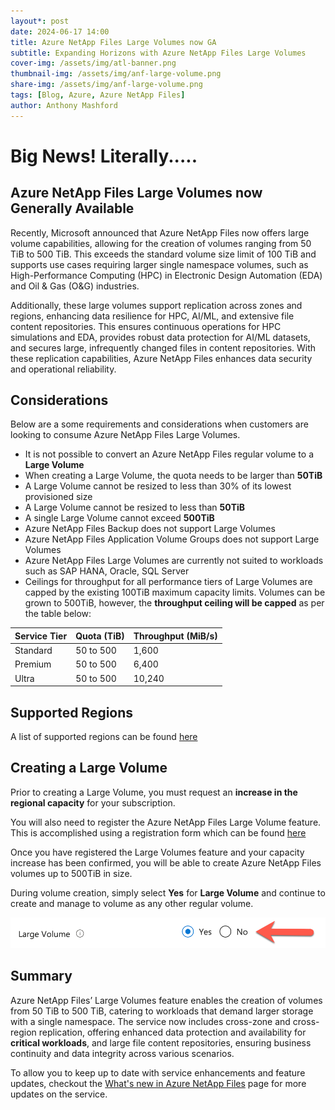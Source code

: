 ```yaml
---
layout*: post
date: 2024-06-17 14:00
title: Azure NetApp Files Large Volumes now GA
subtitle: Expanding Horizons with Azure NetApp Files Large Volumes
cover-img: /assets/img/atl-banner.png
thumbnail-img: /assets/img/anf-large-volume.png
share-img: /assets/img/anf-large-volume.png
tags: [Blog, Azure, Azure NetApp Files]
author: Anthony Mashford
---
```


# Big News! Literally.....

## Azure NetApp Files Large Volumes now Generally Available

Recently, Microsoft announced that Azure NetApp Files now offers large volume capabilities, allowing for the creation of volumes ranging from 50 TiB to 500 TiB. This exceeds the standard volume size limit of 100 TiB and supports use cases requiring larger single namespace volumes, such as High-Performance Computing (HPC) in Electronic Design Automation (EDA) and Oil & Gas (O&G) industries.

Additionally, these large volumes support replication across zones and regions, enhancing data resilience for HPC, AI/ML, and extensive file content repositories. This ensures continuous operations for HPC simulations and EDA, provides robust data protection for AI/ML datasets, and secures large, infrequently changed files in content repositories. With these replication capabilities, Azure NetApp Files enhances data security and operational reliability.

## Considerations

Below are a some requirements and considerations when customers are looking to consume Azure NetApp Files Large Volumes.

- It is not possible to convert an Azure NetApp Files regular volume to a **Large Volume**
- When creating a Large Volume, the quota needs to be larger than **50TiB**
- A Large Volume cannot be resized to less than 30% of its lowest provisioned size
- A Large Volume cannot be resized to less than **50TiB**
- A single Large Volume cannot exceed **500TiB**
- Azure NetApp Files Backup does not support Large Volumes
- Azure NetApp Files Application Volume Groups does not support Large Volumes
- Azure NetApp Files Large Volumes are currently not suited to workloads such as SAP HANA, Oracle, SQL Server
- Ceilings for throughput for all performance tiers of Large Volumes are capped by the existing 100TiB maximum capacity limits. Volumes can be grown to 500TiB, however, the **throughput ceiling will be capped** as per the table below:
  
| Service Tier | Quota (TiB) | Throughput (MiB/s) |
| ------------ | ----------- | ------------------ |
| Standard     | 50 to 500   | 1,600              |
| Premium      | 50 to 500   | 6,400              |
| Ultra        | 50 to 500   | 10,240             |

## Supported Regions

A list of supported regions can be found [here](https://learn.microsoft.com/en-us/azure/azure-netapp-files/large-volumes-requirements-considerations#supported-regions) 

## Creating a Large Volume

Prior to creating a Large Volume, you must request an **increase in the regional capacity** for your subscription.

You will also need to register the Azure NetApp Files Large Volume feature. This is accomplished using a registration form which can be found [here](https://forms.microsoft.com/pages/responsepage.aspx?id=v4j5cvGGr0GRqy180BHbR2Qj2eZL0mZPv1iKUrDGvc9UN09MRlQ2RUkzWDVWQTU4WlBaV0U2NDAxRCQlQCN0PWcu)

Once you have registered the Large Volumes feature and your capacity increase has been confirmed, you will be able to create Azure NetApp Files volumes up to 500TiB in size.

During volume creation, simply select **Yes** for **Large Volume** and continue to create and manage to volume as any other regular volume.

![](/assets/img/select-large-volume.png)

## Summary

Azure NetApp Files’ Large Volumes feature enables the creation of volumes from 50 TiB to 500 TiB, catering to workloads that demand larger storage with a single namespace. The service now includes cross-zone and cross-region replication, offering enhanced data protection and availability for **critical workloads**, and large file content repositories, ensuring business continuity and data integrity across various scenarios.

To allow you to keep up to date with service enhancements and feature updates, checkout the [What's new in Azure NetApp Files](https://learn.microsoft.com/en-us/azure/azure-netapp-files/whats-new) page for more updates on the service.
